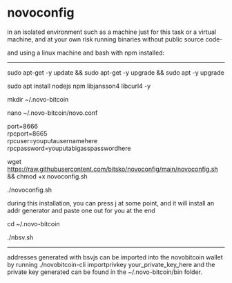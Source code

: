 # novoconfig

in an isolated environment such as a machine just for this task or a virtual machine, and at your own risk running binaries without public source code-

and using a linux machine and bash with npm installed:

-----

sudo apt-get -y update && sudo apt-get -y upgrade && sudo apt -y upgrade

sudo apt install nodejs npm libjansson4 libcurl4 -y

mkdir ~/.novo-bitcoin

nano ~/.novo-bitcoin/novo.conf

port=8666  
rpcport=8665  
rpcuser=youputausernamehere  
rpcpassword=youputabigasspasswordhere  

wget https://raw.githubusercontent.com/bitsko/novoconfig/main/novoconfig.sh && chmod +x novoconfig.sh

./novoconfig.sh

during this installation, you can press j at some point, and it will install an addr generator and paste one out for you at the end 

cd ~/.novo-bitcoin

./nbsv.sh

-----

addresses generated with bsvjs can be imported into the novobitcoin wallet by running
./novobitcoin-cli importprivkey your_private_key_here
and the private key generated can be found in the ~/.novo-bitcoin/bin folder.
